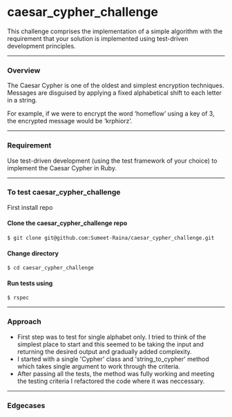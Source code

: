 # caesar_cypher_challenge
<p>This challenge comprises the implementation of a simple algorithm with the requirement that your solution is implemented using test-driven development principles.</p> 
<hr>

### Overview 
<p>The Caesar Cypher is one of the oldest and simplest encryption techniques. Messages are disguised by applying a fixed alphabetical shift to each letter in a string.</p>
<p> For example, if we were to encrypt the word ‘homeflowʼ using a key of 3, the encrypted message would be ‘krphiorzʼ.</p>
<hr>

### Requirement
<p>Use test-driven development (using the test framework of your choice) to implement the Caesar Cypher in Ruby.</p>
<hr>

### To test caesar_cypher_challenge

First install repo

#### Clone the caesar_cypher_challenge repo 

`$ git clone git@github.com:Sumeet-Raina/caesar_cypher_challenge.git`

#### Change directory  

`$ cd caesar_cypher_challenge`


#### Run tests using  

`$ rspec`

<hr>

### Approach

* First step was to test for single alphabet only. I tried to think of the simplest place to start and this seemed to be taking the input and returning the desired output and gradually added complexity.
* I started with a single 'Cypher' class and 'string_to_cypher' method which takes single argument to work through the criteria.
* After passing all the tests, the method was fully working and meeting the testing criteria I refactored the code where it was neccessary.
<hr>

### Edgecases
 
